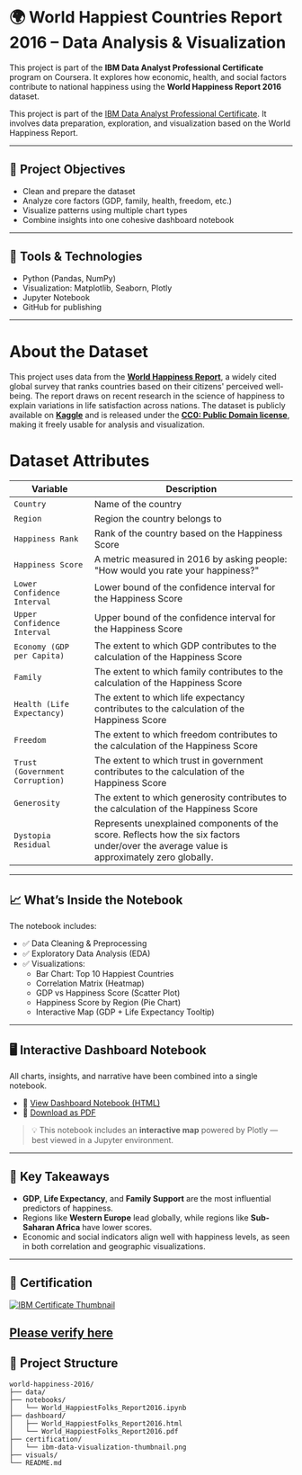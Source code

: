 # 🌍 World Happiest Countries Report 2016 – Data Analysis & Visualization

This project is part of the **IBM Data Analyst Professional Certificate** program on Coursera. It explores how economic, health, and social factors contribute to national happiness using the **World Happiness Report 2016** dataset.

This project is part of the [IBM Data Analyst Professional Certificate](https://www.coursera.org/professional-certificates/ibm-data-analyst). It involves data preparation, exploration, and visualization based on the World Happiness Report.


---

## 📌 Project Objectives

- Clean and prepare the dataset
- Analyze core factors (GDP, family, health, freedom, etc.)
- Visualize patterns using multiple chart types
- Combine insights into one cohesive dashboard notebook

---

## 🧰 Tools & Technologies

- Python (Pandas, NumPy)
- Visualization: Matplotlib, Seaborn, Plotly
- Jupyter Notebook
- GitHub for publishing

---

# About the Dataset
This project uses data from the <a href="https://www.kaggle.com/datasets/unsdsn/world-happiness/data" target="_blank"><strong> World Happiness Report</strong></a>, a widely cited global survey that ranks countries based on their citizens' perceived well-being. The report draws on recent research in the science of happiness to explain variations in life satisfaction across nations. The dataset is publicly available on <a href="https://www.kaggle.com" target="_blank"><strong>Kaggle</strong></a> and is released under the <a href="https://creativecommons.org/publicdomain/zero/1.0/" target="_blank"><strong>CC0: Public Domain license</strong></a>, making it freely usable for analysis and visualization.

# Dataset Attributes

| **Variable**                      | **Description**                                                                                                                                               |
|----------------------------------|-------------------------------------------------------------------------------------------------------------------|
| `Country`                        | Name of the country                                                                                               |
| `Region`                         | Region the country belongs to                                                                                     |
| `Happiness Rank`                 | Rank of the country based on the Happiness Score                                                                  |
| `Happiness Score`                | A metric measured in 2016 by asking people: "How would you rate your happiness?"                                  |
| `Lower Confidence Interval`      | Lower bound of the confidence interval for the Happiness Score                                                    |
| `Upper Confidence Interval`      | Upper bound of the confidence interval for the Happiness Score                                                    |
| `Economy (GDP per Capita)`       | The extent to which GDP contributes to the calculation of the Happiness Score                                     |
| `Family`                         | The extent to which family contributes to the calculation of the Happiness Score                                  |
| `Health (Life Expectancy)`       | The extent to which life expectancy contributes to the calculation of the Happiness Score                         |
| `Freedom`                        | The extent to which freedom contributes to the calculation of the Happiness Score                                 |
| `Trust (Government Corruption)`  | The extent to which trust in government contributes to the calculation of the Happiness Score                     |
| `Generosity`                     | The extent to which generosity contributes to the calculation of the Happiness Score                              |
| `Dystopia Residual`              | Represents unexplained components of the score. Reflects how the six factors under/over the average value is approximately zero globally.       |


---
## 📈 What’s Inside the Notebook

The notebook includes:

- ✅ Data Cleaning & Preprocessing
- ✅ Exploratory Data Analysis (EDA)
- ✅ Visualizations:
  - Bar Chart: Top 10 Happiest Countries
  - Correlation Matrix (Heatmap)
  - GDP vs Happiness Score (Scatter Plot)
  - Happiness Score by Region (Pie Chart)
  - Interactive Map (GDP + Life Expectancy Tooltip)

---

## 🖥️ Interactive Dashboard Notebook

All charts, insights, and narrative have been combined into a single notebook.

- 🔗 [View Dashboard Notebook (HTML)](dashboard/World_HappiestFolks_Report2016.html)
- 📄 [Download as PDF](dashboard/World_HappiestFolks_Report2016.pdf)

> 💡 This notebook includes an **interactive map** powered by Plotly — best viewed in a Jupyter environment.

---

## 🧠 Key Takeaways

- **GDP**, **Life Expectancy**, and **Family Support** are the most influential predictors of happiness.
- Regions like **Western Europe** lead globally, while regions like **Sub-Saharan Africa** have lower scores.
- Economic and social indicators align well with happiness levels, as seen in both correlation and geographic visualizations.

---

## 📜 Certification

[![IBM Certificate Thumbnail](certification/ibm-data-visualization-thumbnail.png)](https://www.coursera.org/account/accomplishments/verify/9DJH9MB4L5XQ)

[Please verify here](https://www.credly.com/earner/earned/badge/350e2c8d-5996-4406-b1a13af5ae0e)
---

## 📁 Project Structure

```plaintext
world-happiness-2016/
├── data/
├── notebooks/
│   └── World_HappiestFolks_Report2016.ipynb
├── dashboard/
│   ├── World_HappiestFolks_Report2016.html
│   └── World_HappiestFolks_Report2016.pdf
├── certification/
│   └── ibm-data-visualization-thumbnail.png
├── visuals/
└── README.md
